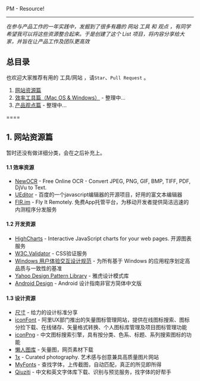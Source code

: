 PM - Resource!

----

*在参与产品工作的一年实践中，发掘到了很多有趣的 网站 工具 和 观点 ，有同学希望我可以将这些资源整合起来。于是创建了这个 List 项目，将内容分享给大家，并旨在让产品工作及团队更高效*

## 总目录

也欢迎大家推荐有用的 工具/网站 ，请`Star`、`Pull Request` 。

1. [网站资源篇]()
2. [效率工具篇（Mac OS & Windows）]() - 整理中...
3. [产品观点篇]() - 整理中...

====

## 1. 网站资源篇 

暂时还没有做详细分类，会在之后补充上。

#### 1.1 效率资源

+   [NewOCR](http://www.newocr.com/) - Free Online OCR - Convert JPEG, PNG, GIF, BMP, TIFF, PDF, DjVu to Text.
+   [UEditor](http://ueditor.baidu.com/website/onlinedemo.html) - 百度的一个javascript编辑器的开源项目，好用的富文本编辑器
+   [FIR.im](http://fir.im/) - Fly It Remotely. 免费App托管平台，为移动开发者提供简洁迅速的内测程序分发服务

#### 1.2 开发资源

+   [HighCharts](http://www.highcharts.com/) - Interactive JavaScript charts for your web pages. 开源图表服务
+   [W3C.Validator](http://validator.w3.org/) - CSS验证服务
+   [Windows 用户体验交互设计规范](http://www.uxguide.net/wiki/windows:Home) - 为所有基于 Windows 的应用程序划定高品质与一致性的基准
+   [Yahoo Design Pattern Library](https://developer.yahoo.com/ypatterns/social/people/reputation/index.html) - 雅虎设计模式库
+   [Android Design](http://www.apkbus.com/design/index.html) - Android 设计指南非官方简体中文版

#### 1.3 设计资源

+   [尺寸](http://chicun.in/) - 给力的设计标准分享
+   [iconFont](http://www.iconfont.cn) - 阿里UX部门推出的矢量图标管理网站，提供在线图标搜索、图标分捡下载、在线储存、矢量格式转换、个人图标库管理及项目图标管理功能
+   [iconPng](http://www.iconpng.com/) - 中文图标搜索引擎，具有按分类、色系、标题、系列搜索图标的功能
+   [懒人图库](http://www.lanrentuku.com/) - 矢量图，网页素材下载
+   [1x](http://1x.com/) - Curated photography. 艺术感与创意兼具高质量图片网站
+   [MyFonts](http://www.myfonts.com/WhatTheFont/) - 查找字体，上传截图，自动匹配，真正的所见即所得
+   [Qiuziti](http://www.qiuziti.com/) - 中文和英文字体库下载、识别与预览服务，找字体的好帮手


